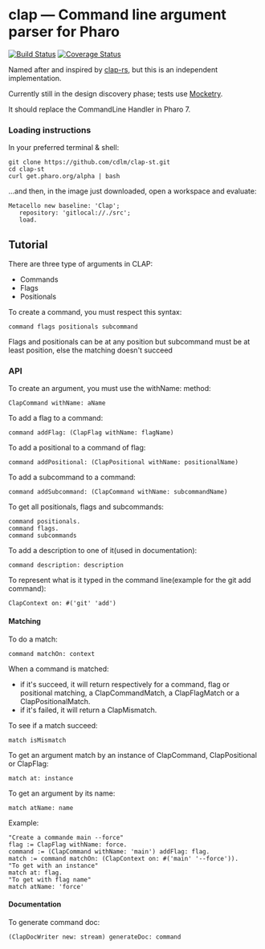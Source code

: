 # clap — Command line argument parser for Pharo
[![Build Status][travis-status]][travis]
[![Coverage Status][coveralls-status]][coveralls]

Named after and inspired by [clap-rs](https://github.com/kbknapp/clap-rs), but
this is an independent implementation.

Currently still in the design discovery phase; tests use [Mocketry](http://smalltalkhub.com/#!/~dionisiy/Mocketry).

It should replace the CommandLine Handler in Pharo 7.

### Loading instructions

In your preferred terminal & shell:
```
git clone https://github.com/cdlm/clap-st.git
cd clap-st
curl get.pharo.org/alpha | bash
```
…and then, in the image just downloaded, open a workspace and evaluate:
```smalltalk
Metacello new baseline: 'Clap';
   repository: 'gitlocal://./src';
   load.
```

## Tutorial

There are three type of arguments in CLAP:

- Commands
- Flags
- Positionals

To create a command, you must respect this syntax:
```
command flags positionals subcommand
```
Flags and positionals can be at any position but subcommand must be at least position, else the matching doesn't succeed

### API
To create an argument, you must use the withName: method:
```smalltalk
ClapCommand withName: aName
```

To add a flag to a command:
```smalltalk
command addFlag: (ClapFlag withName: flagName)
```

To add a positional to a command of flag:
```smalltalk
command addPositional: (ClapPositional withName: positionalName)
```

To add a subcommand to a command:
```smalltalk
command addSubcommand: (ClapCommand withName: subcommandName)
```

To get all positionals, flags and subcommands:
```smalltalk
command positionals.
command flags.
command subcommands
```

To add a description to one of it(used in documentation):
```smalltalk
command description: description
```

To represent what is it typed in the command line(example for the git add command):
```smalltalk
ClapContext on: #('git' 'add')
```

#### Matching
To do a match:
```smalltalk
command matchOn: context
```

When a command is matched:
- if it's succeed, it will return respectively for a command, flag or positional matching, a ClapCommandMatch, a ClapFlagMatch or a ClapPositionalMatch.
- if it's failed, it will return a ClapMismatch.

To see if a match succeed:
```smalltalk
match isMismatch
```

To get an argument match by an instance of ClapCommand, ClapPositional or ClapFlag:
```smalltalk
match at: instance
```

To get an argument by its name:
```smalltalk
match atName: name
```

Example:
```smalltalk
"Create a commande main --force"
flag := ClapFlag withName: force.
command := (ClapCommand withName: 'main') addFlag: flag.
match := command matchOn: (ClapContext on: #('main' '--force')).
"To get with an instance"
match at: flag.
"To get with flag name"
match atName: 'force'
```

#### Documentation
To generate command doc:
```smalltalk
(ClapDocWriter new: stream) generateDoc: command
```


[travis]: https://travis-ci.org/cdlm/clap-st
[travis-status]: https://travis-ci.org/cdlm/clap-st.svg?branch=master
[coveralls]: https://coveralls.io/github/cdlm/clap-st?branch=master
[coveralls-status]: https://coveralls.io/repos/github/cdlm/clap-st/badge.svg?branch=master
